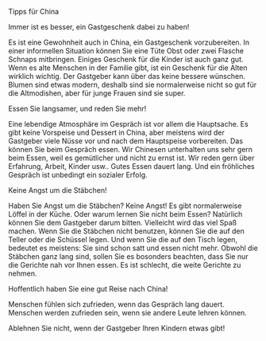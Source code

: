 Tipps für China

Immer ist es besser, ein Gastgeschenk dabei zu haben!

Es ist eine Gewohnheit auch in China, ein Gastgeschenk vorzubereiten. In einer informellen Situation können Sie eine Tüte Obst oder zwei Flasche Schnaps mitbringen. Einiges Geschenk für die Kinder ist auch ganz gut. Wenn es alte Menschen in der Familie gibt, ist ein Geschenk für die Alten wirklich wichtig. Der Gastgeber kann über das keine bessere wünschen. Blumen sind etwas modern, deshalb sind sie normalerweise nicht so gut für die Altmodishen, aber für junge Frauen sind sie super. 

Essen Sie langsamer, und reden Sie mehr!

Eine lebendige Atmosphäre im Gespräch ist vor allem die Hauptsache. Es gibt keine Vorspeise und Dessert in China, aber meistens wird der Gastgeber viele Nüsse vor und nach dem Hauptspeise vorbereiten. Das können Sie beim Gespräch essen. Wir Chinesen unterhalten uns sehr gern beim Essen, weil es gemütlicher und nicht zu ernst ist. Wir reden gern über Erfahrung, Arbeit, Kinder usw.. Gutes Essen dauert lang. Und ein fröhliches Gespräch ist unbedingt ein sozialer Erfolg. 

Keine Angst um die Stäbchen!

Haben Sie Angst um die Stäbchen? Keine Angst! Es gibt normalerweise Löffel in der Küche. Oder warum lernen Sie nicht beim Essen? Natürlich können Sie dem Gastgeber darum bitten. Vielleicht wird das viel Spaß machen. Wenn Sie die Stäbchen nicht benutzen, können Sie die auf den Teller oder die Schüssel legen. Und wenn Sie die auf den Tisch legen, bedeutet es meistens: Sie sind schon satt und essen nicht mehr. Obwohl die Stäbchen ganz lang sind, sollen Sie es bosonders beachten, dass Sie nur die Gerichte nah vor Ihnen essen. Es ist schlecht, die weite Gerichte zu nehmen. 

Hoffentlich haben Sie eine gut Reise nach China!







Menschen fühlen sich zufrieden, wenn das Gespräch lang dauert. 
Menschen werden zufrieden sein, wenn sie andere Leute lehren können.

Ablehnen Sie nicht, wenn der Gastgeber Ihren Kindern etwas gibt!




